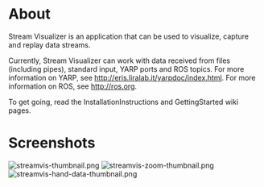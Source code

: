 # About #

Stream Visualizer is an application that can be used to visualize, capture and replay data streams.

Currently, Stream Visualizer can work with data received from files (including pipes), standard input, YARP ports and ROS topics. For more information on YARP, see http://eris.liralab.it/yarpdoc/index.html. For more information on ROS, see http://ros.org.

To get going, read the InstallationInstructions and GettingStarted wiki pages.

# Screenshots #

![streamvis-thumbnail.png](https://bitbucket.org/repo/d9RA66/images/2076978089-streamvis-thumbnail.png)
![streamvis-zoom-thumbnail.png](https://bitbucket.org/repo/d9RA66/images/3059931148-streamvis-zoom-thumbnail.png)
![streamvis-hand-data-thumbnail.png](https://bitbucket.org/repo/d9RA66/images/1951308845-streamvis-hand-data-thumbnail.png)